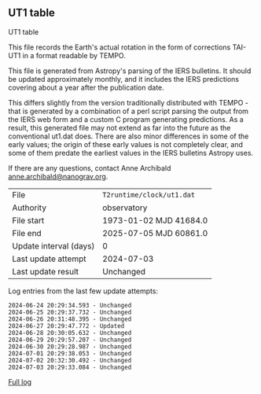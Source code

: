 
## UT1 table

UT1 table

This file records the Earth's actual rotation in the form of
corrections TAI-UT1 in a format readable by TEMPO.

This file is generated from Astropy's parsing of the IERS
bulletins. It should be updated approximately monthly, and it
includes the IERS predictions covering about a year after the
publication date.

This differs slightly from the version traditionally distributed
with TEMPO - that is generated by a combination of a perl script
parsing the output from the IERS web form and a custom C program
generating predictions. As a result, this generated file may not
extend as far into the future as the conventional ut1.dat does.
There are also minor differences in some of the early values; the
origin of these early values is not completely clear, and some of
them predate the earliest values in the IERS bulletins Astropy uses.

If there are any questions, contact Anne Archibald
<anne.archibald@nanograv.org>.

|     |     |
|:--- |:--- |
| File | `T2runtime/clock/ut1.dat` |
| Authority | observatory |
| File start | 1973-01-02 MJD 41684.0 |
| File end | 2025-07-05 MJD 60861.0 |
| Update interval (days) | 0 |
| Last update attempt | 2024-07-03 |
| Last update result | Unchanged |

Log entries from the last few update attempts:
```
2024-06-24 20:29:34.593 - Unchanged
2024-06-25 20:29:37.732 - Unchanged
2024-06-26 20:31:48.395 - Unchanged
2024-06-27 20:29:47.772 - Updated
2024-06-28 20:30:05.632 - Unchanged
2024-06-29 20:29:57.207 - Unchanged
2024-06-30 20:29:28.987 - Unchanged
2024-07-01 20:29:38.053 - Unchanged
2024-07-02 20:32:30.492 - Unchanged
2024-07-03 20:29:33.084 - Unchanged
```
[Full log](https://raw.githubusercontent.com/ipta/pulsar-clock-corrections/main/log/T2runtime/clock/ut1.dat.log)
